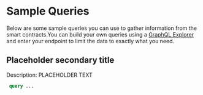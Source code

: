 # Sample Queries
Below are some sample queries you can use to gather information from the smart contracts.You can build your own queries using a [GraphQL Explorer](https://graphiql-online.com/graphiql) and enter your endpoint to limit the data to exactly what you need.
## Placeholder secondary title 
Description: PLACEHOLDER TEXT
``` graphql
 query ... 
```